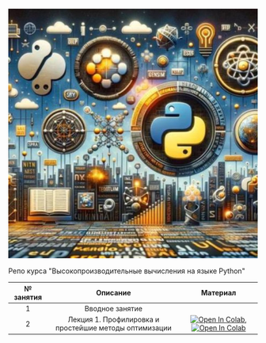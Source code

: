 
![My animated logo](logo.jpg)

Репо курса "Высокопроизводительные вычисления на языке Python"


| № занятия |                                                   Описание                                                   |                                                                              Материал                                                                               |
|:---------:|:------------------------------------------------------------------------------------------------------------:|:-------------------------------------------------------------------------------------------------------------------------------------------------------------------:|
|     1     |                                               Вводное занятие                                                |                                                                                     
|     2     |              Лекция 1. Профилировка и простейшие методы оптимизации                                          |                                [![Open In Colab](https://colab.research.google.com/assets/colab-badge.svg)](https://colab.research.google.com/drive/1bUsvgk4IzEi55ZXFE5dFcF3G4mZ-uYmX),   [![Open In Colab](https://colab.research.google.com/assets/colab-badge.svg)](https://colab.research.google.com/drive/1R-VnuDUgCNDMW6s_HFRSCZ1c63-LoR35)                          






